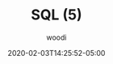 ---
layout: post
title:  "SQL (5) "
date:   2020-02-03T14:25:52-05:00
author: woodi
categories: SQL
comments: true
---